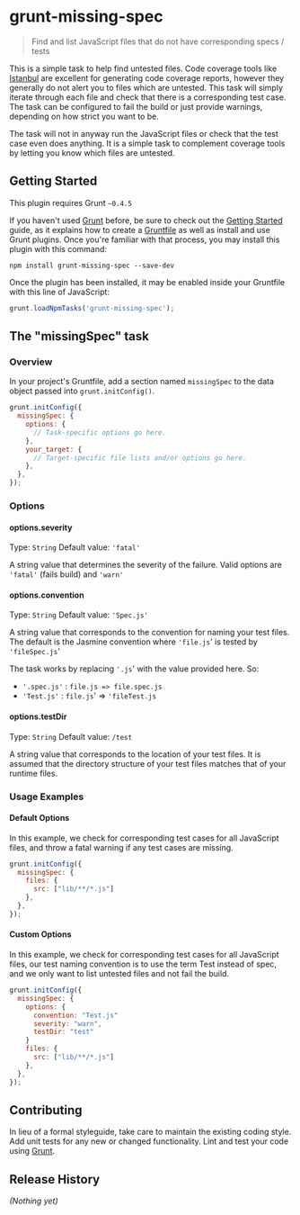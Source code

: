 # grunt-missing-spec

> Find and list JavaScript files that do not have corresponding specs / tests

This is a simple task to help find untested files. Code coverage tools like [Istanbul](https://gotwarlost.github.io/istanbul/)
are excellent for generating code coverage reports, however they generally do not
alert you to files which are untested. This task will simply iterate through each
file and check that there is a corresponding test case. The task can be configured
to fail the build or just provide warnings, depending on how strict you want to be.

The task will not in anyway run the JavaScript files or check that the test case even
does anything. It is a simple task to complement coverage tools by letting you know
which files are untested.

## Getting Started
This plugin requires Grunt `~0.4.5`

If you haven't used [Grunt](http://gruntjs.com/) before, be sure to check out the [Getting Started](http://gruntjs.com/getting-started) guide, as it explains how to create a [Gruntfile](http://gruntjs.com/sample-gruntfile) as well as install and use Grunt plugins. Once you're familiar with that process, you may install this plugin with this command:

```shell
npm install grunt-missing-spec --save-dev
```

Once the plugin has been installed, it may be enabled inside your Gruntfile with this line of JavaScript:

```js
grunt.loadNpmTasks('grunt-missing-spec');
```

## The "missingSpec" task

### Overview
In your project's Gruntfile, add a section named `missingSpec` to the data object passed into `grunt.initConfig()`.

```js
grunt.initConfig({
  missingSpec: {
    options: {
      // Task-specific options go here.
    },
    your_target: {
      // Target-specific file lists and/or options go here.
    },
  },
});
```

### Options

#### options.severity
Type: `String`
Default value: `'fatal'`

A string value that determines the severity of the failure.
Valid options are `'fatal'` (fails build) and `'warn'`

#### options.convention
Type: `String`
Default value: `'Spec.js'`

A string value that corresponds to the convention for naming your test files.
The default is the Jasmine convention where `'file.js`' is tested by `'fileSpec.js`'

The task works by replacing `'.js`' with the value provided here. So:
- `'.spec.js'` : `file.js => file.spec.js`
- `'Test.js'` : `file.js`' => `'fileTest.js`

#### options.testDir
Type: `String`
Default value: `/test`

A string value that corresponds to the location of your test files. It is assumed
that the directory structure of your test files matches that of your runtime files.

### Usage Examples

#### Default Options
In this example, we check for corresponding test cases for all JavaScript files,
and throw a fatal warning if any test cases are missing.

```js
grunt.initConfig({
  missingSpec: {
    files: {
      src: ["lib/**/*.js"]
    },
  },
});
```

#### Custom Options
In this example, we check for corresponding test cases for all JavaScript files,
our test naming convention is to use the term Test instead of spec, and we only
want to list untested files and not fail the build.

```js
grunt.initConfig({
  missingSpec: {
    options: {
      convention: "Test.js"
      severity: "warn",
      testDir: "test"
    }
    files: {
      src: ["lib/**/*.js"]
    },
  },
});
```

## Contributing
In lieu of a formal styleguide, take care to maintain the existing coding style. Add unit tests for any new or changed functionality. Lint and test your code using [Grunt](http://gruntjs.com/).

## Release History
_(Nothing yet)_
